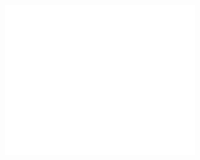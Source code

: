 <div align="center">
	<br>
	<img src="https://raw.githubusercontent.com/Yeongjae-Shin/Yeongjae-Shin/master/header.svg" width="800" height="400">
	<br>
</div>
